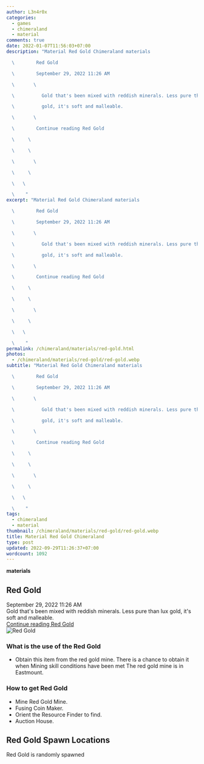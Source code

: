 ```yaml
---
author: L3n4r0x
categories:
  - games
  - chimeraland
  - material
comments: true
date: 2022-01-07T11:56:03+07:00
description: "Material Red Gold Chimeraland materials

  \        Red Gold

  \        September 29, 2022 11:26 AM

  \       \ 

  \          Gold that's been mixed with reddish minerals. Less pure than lux

  \          gold, it's soft and malleable.

  \       \ 

  \        Continue reading Red Gold

  \     \ 

  \     \ 

  \       \ 

  \     \ 

  \   \ 

  \    "
excerpt: "Material Red Gold Chimeraland materials

  \        Red Gold

  \        September 29, 2022 11:26 AM

  \       \ 

  \          Gold that's been mixed with reddish minerals. Less pure than lux

  \          gold, it's soft and malleable.

  \       \ 

  \        Continue reading Red Gold

  \     \ 

  \     \ 

  \       \ 

  \     \ 

  \   \ 

  \    "
permalink: /chimeraland/materials/red-gold.html
photos:
  - /chimeraland/materials/red-gold/red-gold.webp
subtitle: "Material Red Gold Chimeraland materials

  \        Red Gold

  \        September 29, 2022 11:26 AM

  \       \ 

  \          Gold that's been mixed with reddish minerals. Less pure than lux

  \          gold, it's soft and malleable.

  \       \ 

  \        Continue reading Red Gold

  \     \ 

  \     \ 

  \       \ 

  \     \ 

  \   \ 

  \    "
tags:
  - chimeraland
  - material
thumbnail: /chimeraland/materials/red-gold/red-gold.webp
title: Material Red Gold Chimeraland
type: post
updated: 2022-09-29T11:26:37+07:00
wordcount: 1092
---
```


<link
  rel="stylesheet"
  href="https://rawcdn.githack.com/dimaslanjaka/Web-Manajemen/870a349/css/bootstrap-5-3-0-alpha3-wrapper.css"
/>
<section id="bootstrap-wrapper">
  <div data-bs-theme="dark">
    <div
      class="row g-0 border rounded overflow-hidden flex-md-row mb-4 shadow-sm position-relative bg-dark text-light"
    >
      <div class="col p-4 d-flex flex-column position-static">
        <strong class="d-inline-block mb-2 text-success">materials</strong>
        <h2 class="mb-0">Red Gold</h2>
        <div class="mb-1 text-muted">September 29, 2022 11:26 AM</div>
        <div class="mb-2 border p-1">
          Gold that&#x27;s been mixed with reddish minerals. Less pure than lux
          gold, it&#x27;s soft and malleable.
        </div>
        <a
          href="/chimeraland/materials/red-gold.html"
          class="stretched-link d-none text-primary"
          >Continue reading Red Gold</a
        >
      </div>
      <div class="col-auto d-none d-md-block d-lg-block">
        <img
          src="https://www.webmanajemen.com/chimeraland/materials/red-gold/red-gold.webp"
          alt="Red Gold"
        />
      </div>
    </div>
    <div class="row">
      <div class="col-lg-6 col-12 mb-2">
        <div class="card">
          <div class="card-body">
            <h3 class="card-title">What is the use of the Red Gold</h3>
            <div class="card-text">
              <ul>
                <li>
                  Obtain this item from the red gold mine. There is a chance to
                  obtain it when Mining skill conditions have been met The red
                  gold mine is in Eastmount.
                </li>
              </ul>
            </div>
          </div>
        </div>
      </div>
      <div class="col-lg-6 col-12 mb-2">
        <div class="card">
          <div class="card-body">
            <h3 class="card-title">How to get Red Gold</h3>
            <div class="card-text">
              <ul>
                <li>Mine Red Gold Mine.</li>
                <li>Fusing Coin Maker.</li>
                <li>Orient the Resource Finder to find.</li>
                <li>Auction House.</li>
              </ul>
            </div>
          </div>
        </div>
      </div>
      <div class="col-12 mb-2">
        <h2>Red Gold Spawn Locations</h2>
        <p>Red Gold is randomly spawned</p>
      </div>
    </div>
  </div>
</section>